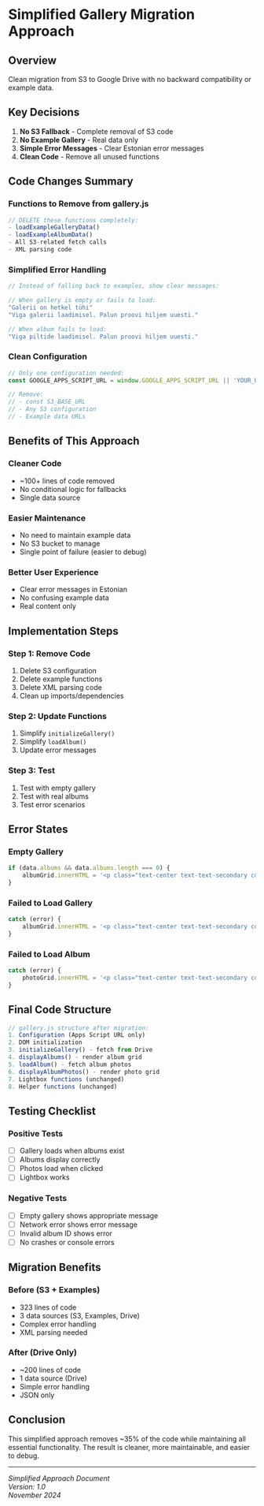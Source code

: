 # Simplified Gallery Migration Approach

## Overview
Clean migration from S3 to Google Drive with no backward compatibility or example data.

## Key Decisions
1. **No S3 Fallback** - Complete removal of S3 code
2. **No Example Gallery** - Real data only
3. **Simple Error Messages** - Clear Estonian error messages
4. **Clean Code** - Remove all unused functions

## Code Changes Summary

### Functions to Remove from gallery.js
```javascript
// DELETE these functions completely:
- loadExampleGalleryData()
- loadExampleAlbumData()
- All S3-related fetch calls
- XML parsing code
```

### Simplified Error Handling
```javascript
// Instead of falling back to examples, show clear messages:

// When gallery is empty or fails to load:
"Galerii on hetkel tühi"
"Viga galerii laadimisel. Palun proovi hiljem uuesti."

// When album fails to load:
"Viga piltide laadimisel. Palun proovi hiljem uuesti."
```

### Clean Configuration
```javascript
// Only one configuration needed:
const GOOGLE_APPS_SCRIPT_URL = window.GOOGLE_APPS_SCRIPT_URL || 'YOUR_URL';

// Remove:
// - const S3_BASE_URL
// - Any S3 configuration
// - Example data URLs
```

## Benefits of This Approach

### Cleaner Code
- ~100+ lines of code removed
- No conditional logic for fallbacks
- Single data source

### Easier Maintenance
- No need to maintain example data
- No S3 bucket to manage
- Single point of failure (easier to debug)

### Better User Experience
- Clear error messages in Estonian
- No confusing example data
- Real content only

## Implementation Steps

### Step 1: Remove Code
1. Delete S3 configuration
2. Delete example functions
3. Delete XML parsing code
4. Clean up imports/dependencies

### Step 2: Update Functions
1. Simplify `initializeGallery()`
2. Simplify `loadAlbum()`
3. Update error messages

### Step 3: Test
1. Test with empty gallery
2. Test with real albums
3. Test error scenarios

## Error States

### Empty Gallery
```javascript
if (data.albums && data.albums.length === 0) {
    albumGrid.innerHTML = '<p class="text-center text-text-secondary col-span-full">Galerii on hetkel tühi.</p>';
}
```

### Failed to Load Gallery
```javascript
catch (error) {
    albumGrid.innerHTML = '<p class="text-center text-text-secondary col-span-full">Viga galerii laadimisel. Palun proovi hiljem uuesti.</p>';
}
```

### Failed to Load Album
```javascript
catch (error) {
    photoGrid.innerHTML = '<p class="text-center text-text-secondary col-span-full">Viga piltide laadimisel. Palun proovi hiljem uuesti.</p>';
}
```

## Final Code Structure

```javascript
// gallery.js structure after migration:
1. Configuration (Apps Script URL only)
2. DOM initialization
3. initializeGallery() - fetch from Drive
4. displayAlbums() - render album grid
5. loadAlbum() - fetch album photos
6. displayAlbumPhotos() - render photo grid
7. Lightbox functions (unchanged)
8. Helper functions (unchanged)
```

## Testing Checklist

### Positive Tests
- [ ] Gallery loads when albums exist
- [ ] Albums display correctly
- [ ] Photos load when clicked
- [ ] Lightbox works

### Negative Tests
- [ ] Empty gallery shows appropriate message
- [ ] Network error shows error message
- [ ] Invalid album ID shows error
- [ ] No crashes or console errors

## Migration Benefits

### Before (S3 + Examples)
- 323 lines of code
- 3 data sources (S3, Examples, Drive)
- Complex error handling
- XML parsing needed

### After (Drive Only)
- ~200 lines of code
- 1 data source (Drive)
- Simple error handling
- JSON only

## Conclusion
This simplified approach removes ~35% of the code while maintaining all essential functionality. The result is cleaner, more maintainable, and easier to debug.

---

*Simplified Approach Document*  
*Version: 1.0*  
*November 2024*